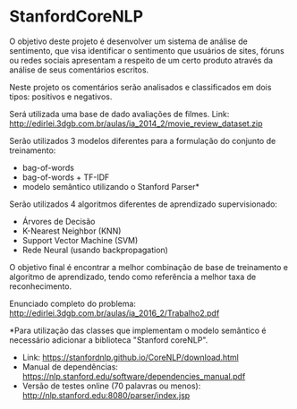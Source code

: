 # StanfordCoreNLP

O objetivo deste projeto é desenvolver um sistema de análise de sentimento, que visa identificar o sentimento que usuários de sites, fóruns ou redes sociais apresentam a respeito de um certo produto através da análise de seus comentários escritos. 

Neste projeto os comentários serão analisados e classificados em dois tipos: positivos e negativos. 

Será utilizada uma base de dado avaliações de filmes.
Link: http://edirlei.3dgb.com.br/aulas/ia_2014_2/movie_review_dataset.zip

Serão utilizados 3 modelos diferentes para a formulação do conjunto de treinamento:
- bag-of-words 
- bag-of-words + TF-IDF
- modelo semântico utilizando o Stanford Parser*

Serão utilizados 4 algoritmos diferentes de aprendizado supervisionado:
- Árvores de Decisão
- K-Nearest Neighbor (KNN)
- Support Vector Machine (SVM)
- Rede Neural (usando backpropagation)

O objetivo final é encontrar a melhor combinação de base de treinamento e algoritmo de aprendizado, tendo como referência a melhor taxa de reconhecimento.


Enunciado completo do problema:
http://edirlei.3dgb.com.br/aulas/ia_2016_2/Trabalho2.pdf


*Para utilização das classes que implementam o modelo semântico é necessário adicionar a biblioteca "Stanford coreNLP".
- Link: https://stanfordnlp.github.io/CoreNLP/download.html
- Manual de dependências:
https://nlp.stanford.edu/software/dependencies_manual.pdf
- Versão de testes online (70 palavras ou menos):
http://nlp.stanford.edu:8080/parser/index.jsp
